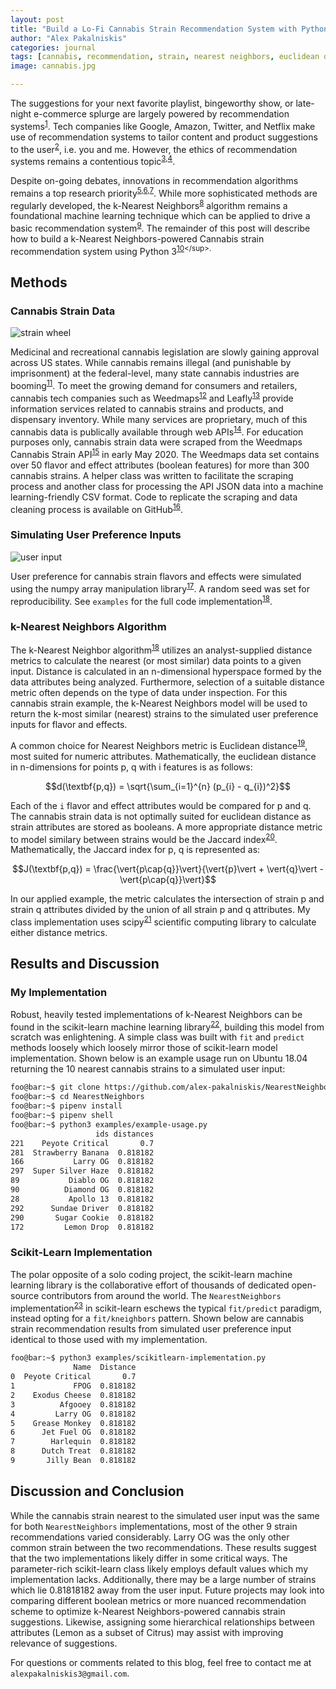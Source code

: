 ```yaml
---
layout: post
title: "Build a Lo-Fi Cannabis Strain Recommendation System with Python"
author: "Alex Pakalniskis"
categories: journal
tags: [cannabis, recommendation, strain, nearest neighbors, euclidean distance, jaccard index, data science, python, pandas, scipy, scikit-learn]
image: cannabis.jpg 

---
```


The suggestions for your next favorite playlist, bingeworthy show, or late-night e-commerce splurge are largely powered by recommendation systems<sup>[1](https://en.wikipedia.org/wiki/Recommender_system)</sup>. Tech companies like Google, Amazon, Twitter, and Netflix make use of recommendation systems to tailor content and product suggestions to the user<sup>[2](https://aisel.aisnet.org/cgi/viewcontent.cgi?article=1146&context=icis2004)</sup>, i.e. you and me. However, the ethics of recommendation systems remains a contentious topic<sup>[3](https://link.springer.com/chapter/10.1007/978-3-642-13226-1_10),[4](https://www.usenix.org/system/files/conference/soups2014/soups14-paper-zhang.pdf)</sup>. 

Despite on-going debates, innovations in recommendation algorithms remains a top research priority<sup>[5](https://link.springer.com/article/10.1007/s12652-018-0928-7),[6](https://www.sciencedirect.com/science/article/pii/S0167923618301970),[7](https://ieeexplore.ieee.org/abstract/document/8616805)</sup>. While more sophisticated methods are regularly developed, the k-Nearest Neighbors<sup>[8](https://en.wikipedia.org/wiki/K-nearest_neighbors_algorithm)</sup> algorithm remains a foundational machine learning technique which can be applied to drive a basic recommendation system<sup>[9](https://www.sciencedirect.com/science/article/pii/S221083271400026X)</sup>. The remainder of this post will describe how to build a k-Nearest Neighbors-powered Cannabis strain recommendation system using Python 3<sup>[10](https://en.wikipedia.org/wiki/Python_(programming_language))</sup>.

## Methods
### Cannabis Strain Data
![strain wheel](https://resize.mantisadnetwork.com/mantis-ad-network/image/fetch/w_500,q_75,c_limit,f_jpg/http://uploads.medicaljane.com/wp-content/uploads/2016/06/flavorwheel.png)

Medicinal and recreational cannabis legislation are slowly gaining approval across US states. While cannabis remains illegal (and punishable by imprisonment) at the federal-level, many state cannabis industries are booming<sup>[11](https://www.ocregister.com/2020/03/10/california-passes-1-billion-in-cannabis-tax-revenue-two-years-after-launching-legal-market/)</sup>. To meet the growing demand for consumers and retailers, cannabis tech companies such as Weedmaps<sup>[12](https://weedmaps.com/)</sup> and Leafly<sup>[13](https://www.leafly.com/)</sup> provide information services related to cannabis strains and products, and dispensary inventory. While many services are proprietary, much of this cannabis data is publically available through web APIs<sup>[14](https://en.wikipedia.org/wiki/Web_API)</sup>. For education purposes only, cannabis strain data were scraped from the Weedmaps Cannabis Strain API<sup>[15](https://api-g.weedmaps.com/wm/v1/strains)</sup> in early May 2020. The Weedmaps data set contains over 50 flavor and effect attributes (boolean features) for more than 300 cannabis strains. A helper class was written to facilitate the scraping process and another class for processing the API JSON data into a machine learning-friendly CSV format. Code to replicate the scraping and data cleaning process is available on GitHub<sup>[16](https://github.com/Build-Week-Med-Cabinet-2-MP/bw-med-cabinet-2-ml/tree/master/code)</sup>.

### Simulating User Preference Inputs
![user input](https://public-media.interaction-design.org/images/ux-daily/56e2cfdabdb9e.jpg)

User preference for cannabis strain flavors and effects were simulated using the numpy array manipulation library<sup>[17](https://numpy.org/)</sup>. A random seed was set for reproducibility. See `examples` for the full code implementation<sup>[18](https://github.com/alex-pakalniskis/NearestNeighbors/tree/master/examples)</sup>.

### k-Nearest Neighbors Algorithm

The k-Nearest Neighbor algorithm<sup>[18](http://scholarpedia.org/article/K-nearest_neighbor)</sup> utilizes an analyst-supplied distance metrics to calculate the nearest (or most similar) data points to a given input. Distance is calculated in an n-dimensional hyperspace formed by the data attributes being analyzed. Furthermore, selection of a suitable distance metric often depends on the type of data under inspection. For this cannabis strain example, the k-Nearest Neighbors model will be used to return the k-most similar (nearest) strains to the simulated user preference inputs for flavor and effects.

A common choice for Nearest Neighbors metric is Euclidean distance<sup>[19](https://en.wikipedia.org/wiki/Euclidean_distance)</sup>, most suited for numeric attributes. Mathematically, the euclidean distance in n-dimensions for points p, q with i features is as follows:

$$d(\textbf{p,q}) = \sqrt{\sum_{i=1}^{n} (p_{i} - q_{i})^2}$$

Each of the `i` flavor and effect attributes would be compared for p and q. The cannabis strain data is not optimally suited for euclidean distance as strain attributes are stored as booleans. A more appropriate distance metric to model similary between strains would be the Jaccard index<sup>[20](https://en.wikipedia.org/wiki/Jaccard_index)</sup>. Mathematically, the Jaccard index for p, q is represented as:

$$J(\textbf{p,q}) = \frac{\vert{p\cap{q}}\vert}{\vert{p}\vert + \vert{q}\vert - \vert{p\cap{q}}\vert}$$ 

In our applied example, the metric calculates the intersection of strain p and strain q attributes divided by the union of all strain p and q attributes. My class implementation uses scipy<sup>[21](https://docs.scipy.org/doc/scipy/reference/spatial.distance.html)</sup> scientific computing library to calculate either distance metrics. 

## Results and Discussion
### My Implementation
Robust, heavily tested implementations of k-Nearest Neighbors can be found in the scikit-learn machine learning library<sup>[22](https://scikit-learn.org/stable/)</sup>, building this model from scratch was enlightening. A simple class was built with `fit` and `predict` methods loosely which loosely mirror those of scikit-learn model implementation. Shown below is an example usage run on Ubuntu 18.04 returning the 10 nearest cannabis strains to a simulated user input:

```bash
foo@bar:~$ git clone https://github.com/alex-pakalniskis/NearestNeighbors.git
foo@bar:~$ cd NearestNeighbors
foo@bar:~$ pipenv install
foo@bar:~$ pipenv shell
foo@bar:~$ python3 examples/example-usage.py
                   ids distances
221    Peyote Critical       0.7
281  Strawberry Banana  0.818182
166           Larry OG  0.818182
297  Super Silver Haze  0.818182
89           Diablo OG  0.818182
90          Diamond OG  0.818182
28           Apollo 13  0.818182
292      Sundae Driver  0.818182
290       Sugar Cookie  0.818182
172         Lemon Drop  0.818182
```

### Scikit-Learn Implementation

The polar opposite of a solo coding project, the scikit-learn machine learning library is the collaborative effort of thousands of dedicated open-source contributors from around the world. The `NearestNeighbors` implementation<sup>[23](https://scikit-learn.org/stable/modules/generated/sklearn.neighbors.NearestNeighbors.html#sklearn.neighbors.NearestNeighbors)</sup> in scikit-learn eschews the typical `fit/predict` paradigm, instead opting for a `fit/kneighbors` pattern. Shown below are cannabis strain recommendation results from simulated user preference input identical to those used with my implementation. 

```bash
foo@bar:~$ python3 examples/scikitlearn-implementation.py
              Name  Distance
0  Peyote Critical       0.7
1             FPOG  0.818182
2    Exodus Cheese  0.818182
3          Afgooey  0.818182
4         Larry OG  0.818182
5    Grease Monkey  0.818182
6      Jet Fuel OG  0.818182
7        Harlequin  0.818182
8      Dutch Treat  0.818182
9       Jilly Bean  0.818182
```

## Discussion and Conclusion
While the cannabis strain nearest to the simulated user input was the same for both `NearestNeighbors` implementations, most of the other 9 strain recommendations varied considerably. Larry OG was the only other common strain between the two recommendations. These results suggest that the two implementations likely differ in some critical ways. The parameter-rich scikit-learn class likely employs default values which my implementation lacks. Additionally, there may be a large number of strains which lie 0.81818182 away from the user input. Future projects may look into comparing different boolean metrics or more nuanced recommendation scheme to optimize k-Nearest Neighbors-powered cannabis strain suggestions. Likewise, assigning some hierarchical relationships between attributes (Lemon as a subset of Citrus) may assist with improving relevance of suggestions.

For questions or comments related to this blog, feel free to contact me at `alexpakalniskis3@gmail.com`.
